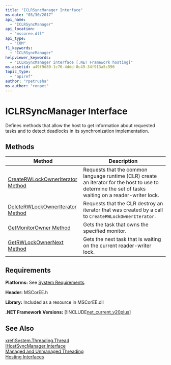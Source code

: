 ```yaml
---
title: "ICLRSyncManager Interface"
ms.date: "03/30/2017"
api_name: 
  - "ICLRSyncManager"
api_location: 
  - "mscoree.dll"
api_type: 
  - "COM"
f1_keywords: 
  - "ICLRSyncManager"
helpviewer_keywords: 
  - "ICLRSyncManager interface [.NET Framework hosting]"
ms.assetid: a49f9d80-1c76-4ddd-8c49-34f913a5c596
topic_type: 
  - "apiref"
author: "rpetrusha"
ms.author: "ronpet"
---
```

# ICLRSyncManager Interface
Defines methods that allow the host to get information about requested tasks and to detect deadlocks in its synchronization implementation.  
  
## Methods  
  
|Method|Description|  
|------------|-----------------|  
|[CreateRWLockOwnerIterator Method](iclrsyncmanager-createrwlockowneriterator-method.md)|Requests that the common language runtime (CLR) create an iterator for the host to use to determine the set of tasks waiting on a reader-writer lock.|  
|[DeleteRWLockOwnerIterator Method](iclrsyncmanager-deleterwlockowneriterator-method.md)|Requests that the CLR destroy an iterator that was created by a call to `CreateRWLockOwnerIterator`.|  
|[GetMonitorOwner Method](iclrsyncmanager-getmonitorowner-method.md)|Gets the task that owns the specified monitor.|  
|[GetRWLockOwnerNext Method](iclrsyncmanager-getrwlockownernext-method.md)|Gets the next task that is waiting on the current reader-writer lock.|  
  
## Requirements  
 **Platforms:** See [System Requirements](../../get-started/system-requirements.md).  
  
 **Header:** MSCorEE.h  
  
 **Library:** Included as a resource in MSCorEE.dll  
  
 **.NET Framework Versions:** [!INCLUDE[net_current_v20plus](../../../../includes/net-current-v20plus-md.md)]  
  
## See Also  
 <xref:System.Threading.Thread>  
 [IHostSyncManager Interface](ihostsyncmanager-interface.md)  
 [Managed and Unmanaged Threading](/previous-versions/dotnet/netframework-4.0/5s8ee185(v=vs.100))  
 [Hosting Interfaces](hosting-interfaces.md)
